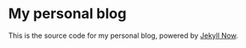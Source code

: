 # My personal blog

This is the source code for my personal blog, powered by [Jekyll Now](https://github.com/barryclark/jekyll-now).

